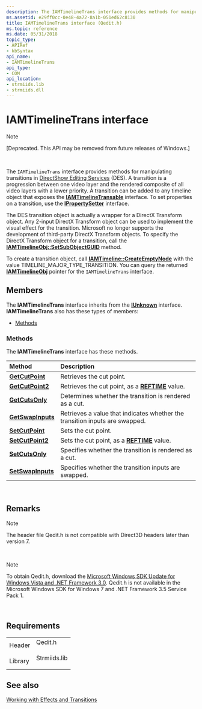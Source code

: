 ```yaml
---
description: The IAMTimelineTrans interface provides methods for manipulating transitions in DirectShow Editing Services (DES).
ms.assetid: e29ff0cc-0e48-4a72-8a1b-051ed62c8130
title: IAMTimelineTrans interface (Qedit.h)
ms.topic: reference
ms.date: 05/31/2018
topic_type: 
- APIRef
- kbSyntax
api_name: 
- IAMTimelineTrans
api_type: 
- COM
api_location: 
- strmiids.lib
- strmiids.dll
---
```


# IAMTimelineTrans interface

> [!Note]  
> \[Deprecated. This API may be removed from future releases of Windows.\]

 

The `IAMTimelineTrans` interface provides methods for manipulating transitions in [DirectShow Editing Services](directshow-editing-services.md) (DES). A transition is a progression between one video layer and the rendered composite of all video layers with a lower priority. A transition can be added to any timeline object that exposes the [**IAMTimelineTransable**](iamtimelinetransable.md) interface. To set properties on a transition, use the [**IPropertySetter**](ipropertysetter.md) interface.

The DES transition object is actually a wrapper for a DirectX Transform object. Any 2-input DirectX Transform object can be used to implement the visual effect for the transition. Microsoft no longer supports the development of third-party DirectX Transform objects. To specify the DirectX Transform object for a transition, call the [**IAMTimelineObj::SetSubObjectGUID**](iamtimelineobj-setsubobjectguid.md) method.

To create a transition object, call [**IAMTimeline::CreateEmptyNode**](iamtimeline-createemptynode.md) with the value TIMELINE\_MAJOR\_TYPE\_TRANSITION. You can query the returned [**IAMTimelineObj**](iamtimelineobj.md) pointer for the `IAMTimelineTrans` interface.

## Members

The **IAMTimelineTrans** interface inherits from the [**IUnknown**](/windows/win32/api/unknwn/nn-unknwn-iunknown) interface. **IAMTimelineTrans** also has these types of members:

-   [Methods](#methods)

### Methods

The **IAMTimelineTrans** interface has these methods.



| Method                                                  | Description                                                                            |
|:--------------------------------------------------------|:---------------------------------------------------------------------------------------|
| [**GetCutPoint**](iamtimelinetrans-getcutpoint.md)     | Retrieves the cut point.<br/>                                                    |
| [**GetCutPoint2**](iamtimelinetrans-getcutpoint2.md)   | Retrieves the cut point, as a [**REFTIME**](reftime.md) value.<br/>             |
| [**GetCutsOnly**](iamtimelinetrans-getcutsonly.md)     | Determines whether the transition is rendered as a cut.<br/>                     |
| [**GetSwapInputs**](iamtimelinetrans-getswapinputs.md) | Retrieves a value that indicates whether the transition inputs are swapped.<br/> |
| [**SetCutPoint**](iamtimelinetrans-setcutpoint.md)     | Sets the cut point.<br/>                                                         |
| [**SetCutPoint2**](iamtimelinetrans-setcutpoint2.md)   | Sets the cut point, as a [**REFTIME**](reftime.md) value.<br/>                  |
| [**SetCutsOnly**](iamtimelinetrans-setcutsonly.md)     | Specifies whether the transition is rendered as a cut.<br/>                      |
| [**SetSwapInputs**](iamtimelinetrans-setswapinputs.md) | Specifies whether the transition inputs are swapped.<br/>                        |



 

## Remarks

> [!Note]  
> The header file Qedit.h is not compatible with Direct3D headers later than version 7.

 

> [!Note]  
> To obtain Qedit.h, download the [Microsoft Windows SDK Update for Windows Vista and .NET Framework 3.0](https://msdn.microsoft.com/windowsvista/bb980924.aspx). Qedit.h is not available in the Microsoft Windows SDK for Windows 7 and .NET Framework 3.5 Service Pack 1.

 

## Requirements



|                    |                                                                                         |
|--------------------|-----------------------------------------------------------------------------------------|
| Header<br/>  | <dl> <dt>Qedit.h</dt> </dl>      |
| Library<br/> | <dl> <dt>Strmiids.lib</dt> </dl> |



## See also

<dl> <dt>

[Working with Effects and Transitions](working-with-effects-and-transitions.md)
</dt> </dl>

 

 
